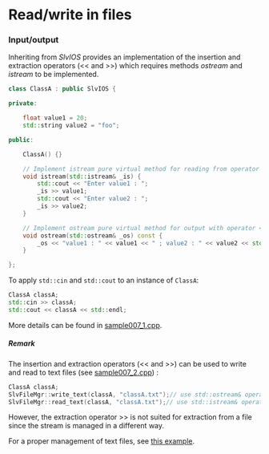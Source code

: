 # Read/write in files

### Input/output

Inheriting from *SlvIOS* provides an implementation of the insertion and extraction operators (<< and >>) which requires methods *ostream* and *istream* to be implemented.

```cpp
class ClassA : public SlvIOS {

private:

    float value1 = 20;
    std::string value2 = "foo";

public:

    ClassA() {}

    // Implement istream pure virtual method for reading from operator >>
    void istream(std::istream& _is) {
        std::cout << "Enter value1 : ";
        _is >> value1;
        std::cout << "Enter value2 : ";
        _is >> value2;
    }

    // Implement ostream pure virtual method for output with operator <<
    void ostream(std::ostream& _os) const {
        _os << "value1 : " << value1 << " ; value2 : " << value2 << std::endl;
    }

};
```

To apply <code>std::cin</code> and <code>std::cout</code> to an instance of <code>ClassA</code>:

```cpp
ClassA classA;
std::cin >> classA;
std::cout << classA << std::endl;
```

More details can be found in [sample007_1.cpp](/src/src_samples/src_sample007_1/sample007_1.cpp).

##### Remark

The insertion and extraction operators (<< and >>) can be used to write and read to text files (see [sample007_2.cpp](/src/src_samples/src_sample007_2/sample007_2.cpp)) :

```cpp
ClassA classA;
SlvFileMgr::write_text(classA, "classA.txt");// use std::ostream& operator<< and default ClassA::ostream
SlvFileMgr::read_text(classA, "classA.txt");// use std::istream& operator>> and default ClassA::istream => not adequate
```

However, the extraction operator >> is not suited for extraction from a file since the stream is managed in a different way.

For a proper management of text files, see [this example](/doc/readme/ReadWriteFile/ReadWriteFile_class_text.md).
